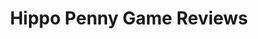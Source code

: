 ---
title: Hippo Penny Game Reviews
layout: scoredetail
permalink: /meta-score/shin-megami-tensei-v-vengeance
header:
  teaser: /assets/images/shin-megami-tensei-v-vengeance.jpg
  video:
    id: KDiRwSeXbZM
    provider: youtube
---